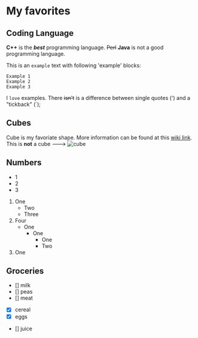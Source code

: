# My favorites

## Coding Language
**C++** is the ***best*** programming language. ~~Perl~~ **Java** is not a good programming language. 

This is an `example` text with following 'example' blocks:
```
Example 1
Example 2
Example 3
```
I `love` examples. There ~~isn't~~ is a difference between single quotes (') and a "tickback" (`);

## Cubes
Cube is my favoriate shape. More information can be found at this [wiki link](https://en.wikipedia.org/wiki/Cube). This is **not** a cube ---> ![cube](https://user-images.githubusercontent.com/97491262/152301000-588e1616-666f-4864-b408-b20c44483186.png)

## Numbers

- 1
- 2
- 3

1. One
    - Two
    - Three
2. Four
    - One
        - One
            - One
            - Two
3. One

## Groceries

- [] milk
- [] peas
- [] meat
- [x] cereal
- [x] eggs
- [] juice
